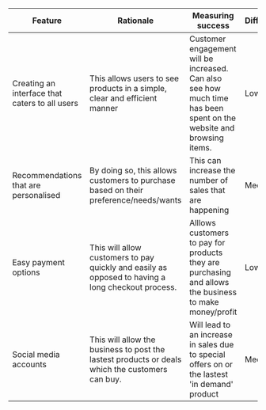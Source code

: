 |Feature|Rationale|Measuring success|Difficulty|Sprint|
|---|---|---|---|---|
|Creating an interface that caters to all users|This allows users to see products in a simple, clear and efficient manner|Customer engagement will be increased. Can also see how much time has been spent on the website and browsing items.|Low|1
|Recommendations that are personalised|By doing so, this allows customers to purchase based on their preference/needs/wants|This can increase the number of sales that are happening|Medium|2|
|Easy payment options|This will allow customers to pay quickly and easily as opposed to having a long checkout process.|Alllows customers to pay for products they are purchasing and allows the business to make money/profit|Low|1
|Social media accounts	|This will allow the business to post the lastest products or deals which the customers can buy. 	|Will lead to an increase in sales due to special offers on or the lastest 'in demand' product|Medium|2